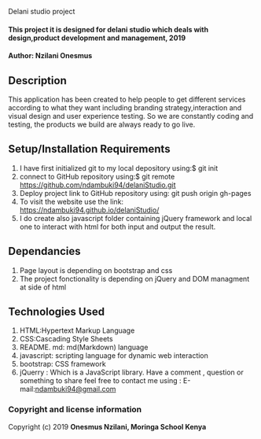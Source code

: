 Delani studio project
#### This project it is designed for delani studio which deals with design,product development and management, 2019
####  **Author: Nzilani Onesmus**
## Description
This application has been created to help people to get different services according to what they want including branding strategy,interaction and visual design and user experience testing. So we are constantly coding and testing, the products we build are always ready to go live.
## Setup/Installation Requirements
1. I have first initialized git to my local depository using:$ git init
2. connect to GitHub repository using:$ git remote https://github.com/ndambuki94/delaniStudio.git
3. Deploy project link to GitHub repository using: git push origin gh-pages
4. To visit the website use the link: https://ndambuki94.github.io/delaniStudio/
5. I do create also javascript folder containing jQuery framework and local one to interact with html for both input and output the result.
## Dependancies
1. Page layout is depending on bootstrap and css
2. The project fonctionality is depending on jQuery and DOM managment at side of html 
## Technologies Used
1. HTML:Hypertext Markup Language
2. CSS:Cascading Style Sheets
3. README. md: md(Markdown) language
4. javascript: scripting language for dynamic web interaction
5. bootstrap: CSS framework
6. jQuerry : Which is a JavaScript library.
Have a comment , question or something to share  feel free to contact me using : E-mail:ndambuki94@gmail.com
### Copyright and license information
Copyright (c) 2019 **Onesmus Nzilani, Moringa School Kenya** 